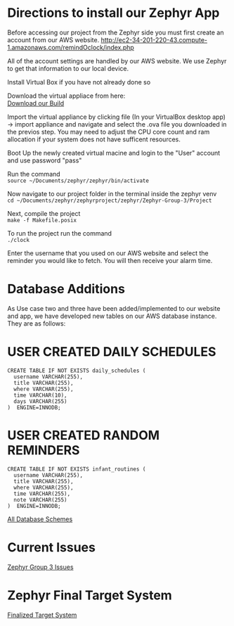 
# Directions to install our Zephyr App

Before accessing our project from the Zephyr side you must first create an account from our AWS website.
http://ec2-34-201-220-43.compute-1.amazonaws.com/remindOclock/index.php

All of the account settings are handled by our AWS website. We use Zephyr to get that information to our local device. 

Install Virtual Box if you have not already done so  

Download the virtual appliace from here:     
[Download our Build](https://www.mediafire.com/file/vvu2v1ofzpawlby/ZephyrOS.ova/file)  

Import the virtual appliance by clicking file (In your VirtualBox desktop app) ->  import appliance and navigate and select the .ova file you downloaded in the previos step. You may need to adjust the CPU core count and ram allocation if your system does not have sufficent resources.   

Boot Up the newly created virtual macine and login to the "User" account and use password "pass"  
  

Run the command  
`source ~/Documents/zephyr/zephyr/bin/activate`

Now navigate to our project folder in the terminal inside the zephyr venv    
`cd ~/Documents/zephyr/zephyrproject/zephyr/Zephyr-Group-3/Project`  

Next, compile the project  
`make -f Makefile.posix`  

To run the project run the command  
`./clock`

Enter the username that you used on our AWS website and select the reminder you would like to fetch. You will then receive your alarm time.

# Database Additions

As Use case two and three have been added/implemented to our website and app, we have developed new tables on our AWS database instance. They are as follows:

# USER CREATED DAILY SCHEDULES
```
CREATE TABLE IF NOT EXISTS daily_schedules ( 
  username VARCHAR(255), 
  title VARCHAR(255), 
  where VARCHAR(255), 
  time VARCHAR(10), 
  days VARCHAR(255) 
)  ENGINE=INNODB;

```
# USER CREATED RANDOM REMINDERS
```
CREATE TABLE IF NOT EXISTS infant_routines ( 
  username VARCHAR(255), 
  title VARCHAR(255), 
  where VARCHAR(255), 
  time VARCHAR(255),
  note VARCHAR(255)
)  ENGINE=INNODB;

```
[All Database Schemes](https://github.com/segFaultCity/ZephyrGroup3/blob/master/markdownFiles/databaseScheme.md)

# Current Issues

[Zephyr Group 3 Issues](https://github.com/segFaultCity/ZephyrGroup3/issues)

# Zephyr Final Target System

[Finalized Target System](https://github.com/segFaultCity/ZephyrGroup3/blob/master/markdownFiles/final-target-system.md)

